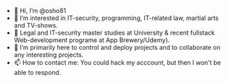 - 👋 Hi, I’m @osho81
- 👀 I’m interested in IT-security, programming, IT-related law, martial arts and TV-shows. 
- 🌱 Legal and IT-security master studies at University & recent fullstack Web-development programe at App Brewery/Udemy). 
- 💞️ I’m primarily here to control and deploy projects and to collaborate on any interesting projects. 
- 📫 How to contact me: You could hack my acccount, but then I won't be able to respond. 
